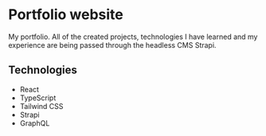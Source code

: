 # Portfolio website

My portfolio. All of the created projects, technologies I have learned and my experience are being passed through the headless CMS Strapi.

## Technologies

- React
- TypeScript
- Tailwind CSS
- Strapi
- GraphQL
